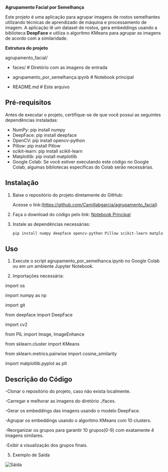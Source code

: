 **Agrupamento Facial por Semelhança**

Este projeto é uma aplicação para agrupar imagens de rostos semelhantes utilizando técnicas de aprendizado de máquina e processamento de imagem. A aplicação lê um dataset de rostos, gera embeddings usando a 
biblioteca **DeepFace** e utiliza o algoritmo KMeans para agrupar as imagens de acordo com a similaridade.

**Estrutura do projeto**

agrupamento_facial/

- faces/                    # Diretório com as imagens de entrada

- agrupamento_por_semelhança.ipynb    # Notebook principal

- README.md                # Este arquivo

## Pré-requisitos

Antes de executar o projeto, certifique-se de que você possui as seguintes dependências instaladas:

- NumPy: pip install numpy
- DeepFace: pip install deepface
- OpenCV: pip install opencv-python
- Pillow: pip install Pillow
- scikit-learn: pip install scikit-learn
- Matplotlib: pip install matplotlib
- Google Colab: Se você estiver executando este código no Google Colab, algumas bibliotecas específicas do Colab serão necessárias.

## Instalação
1. Baixe o repositório do projeto diretamente do GitHub:
   
   Acesse o link:(https://github.com/Camillabgarcia/agrupamento_facial)
   
3. Faça o download do código pelo link: [Notebook Principal](https://github.com/Camillabgarcia/agrupamento_facial/blob/main/agrupamento_por_semelhan%C3%A7a.ipynb)

4. Instale as dependências necessárias:
   ```bash
   pip install numpy deepface opencv-python Pillow scikit-learn matplotlib

## Uso   
1. Execute o script agrupamento_por_semelhanca.ipynb no Google Colab ou em um ambiente Jupyter Notebook.

2. Importações necessária:
   
import os

import numpy as np

import git

from deepface import DeepFace

import cv2

from PIL import Image, ImageEnhance

from sklearn.cluster import KMeans

from sklearn.metrics.pairwise import cosine_similarity

import matplotlib.pyplot as plt

## Descrição do Código

-Clonar o repositório do projeto, caso não exista localmente.

-Carregar e melhorar as imagens do diretório ./faces.

-Gerar os embeddings das imagens usando o modelo DeepFace.

-Agrupar os embeddings usando o algoritmo KMeans com 10 clusters.

-Reorganizar os grupos para garantir 10 grupos(0-9) com exatamente 4 imagens similares.

-Exibir a visualização dos grupos finais.

5. Exemplo de Saída
   
![Sáida](https://github.com/Camillabgarcia/agrupamento_facial/blob/main/Resultado.jpg?raw=true)
